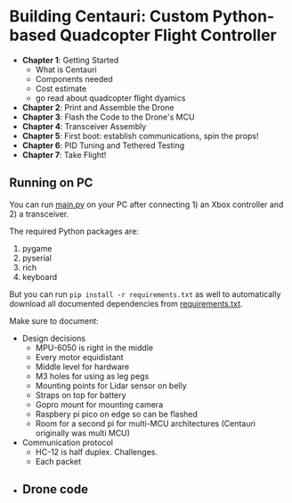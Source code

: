 # Building Centauri: Custom Python-based Quadcopter Flight Controller
- **Chapter 1**: Getting Started 
    - What is Centauri
    - Components needed
    - Cost estimate
    - go read about quadcopter flight dyamics
- **Chapter 2**: Print and Assemble the Drone
- **Chapter 3**: Flash the Code to the Drone's MCU
- **Chapter 4**: Transceiver Assembly
- **Chapter 5**: First boot: establish communications, spin the props!
- **Chapter 6**: PID Tuning and Tethered Testing
- **Chapter 7**: Take Flight!


## Running on PC
You can run [main.py](./src/controller/PC/main.py) on your PC after connecting 1) an Xbox controller and 2) a transceiver.

The required Python packages are:
1. pygame
2. pyserial
3. rich
4. keyboard

But you can run `pip install -r requirements.txt` as well to automatically download all documented dependencies from [requirements.txt](./src/controller/PC/requirements.txt).

Make sure to document:
- Design decisions
    - MPU-6050 is right in the middle
    - Every motor equidistant
    - Middle level for hardware
    - M3 holes for using as leg pegs
    - Mounting points for Lidar sensor on belly
    - Straps on top for battery
    - Gopro mount for mounting camera
    - Raspbery pi pico on edge so can be flashed
    - Room for a second pi for multi-MCU architectures (Centauri originally was multi MCU)
- Communication protocol
    - HC-12 is half duplex. Challenges.
    - Each packet
- Drone code
    - 